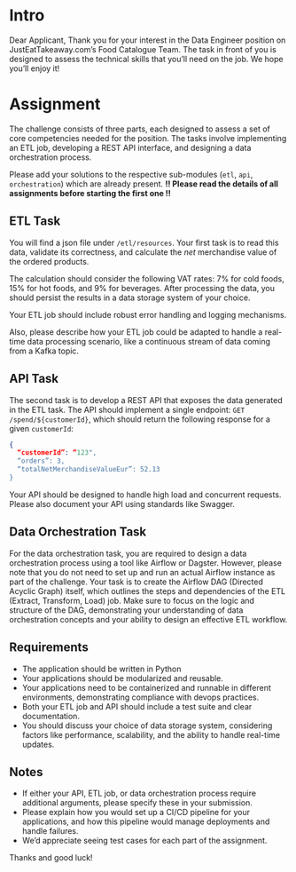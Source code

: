 # Intro
Dear Applicant,
Thank you for your interest in the Data Engineer position on JustEatTakeaway.com’s Food Catalogue Team.
The task in front of you is designed to assess the technical skills that you’ll need on the job. We hope you’ll enjoy it!

# Assignment
The challenge consists of three parts, each designed to assess a set of core competencies needed for the position. The tasks involve implementing an ETL job, developing a REST API interface, and designing a data orchestration process.

Please add your solutions to the respective sub-modules (`etl`, `api`, `orchestration`) which are already present.
**!! Please read the details of all assignments before starting the first one !!**

## ETL Task
You will find a json file under `/etl/resources`. Your first task is to read this data, validate its correctness, and calculate the _net_ merchandise value of the ordered products.

The calculation should consider the following VAT rates: 7% for cold foods, 15% for hot foods, and 9% for beverages. After processing the data, you should persist the results in a data storage system of your choice.

Your ETL job should include robust error handling and logging mechanisms.

Also, please describe how your ETL job could be adapted to handle a real-time data processing scenario, like a continuous stream of data coming from a Kafka topic.

## API Task
The second task is to develop a REST API that exposes the data generated in the ETL task. The API should implement a single endpoint: `GET /spend/${customerId}`, which should return the following response for a given `customerId`:

```json
{
  “customerId”: “123",
  “orders”: 3,
  “totalNetMerchandiseValueEur”: 52.13
}
```

Your API should be designed to handle high load and concurrent requests. Please also document your API using standards like Swagger.


## Data Orchestration Task
For the data orchestration task, you are required to design a data orchestration process using a tool like Airflow or Dagster.
However, please note that you do not need to set up and run an actual Airflow instance as part of the challenge.
Your task is to create the Airflow DAG (Directed Acyclic Graph) itself, which outlines the steps and dependencies of the ETL (Extract, Transform, Load) job.
Make sure to focus on the logic and structure of the DAG, demonstrating your understanding of data orchestration concepts and your ability to design an effective ETL workflow.


## Requirements
- The application should be written in Python
- Your applications should be modularized and reusable.
- Your applications need to be containerized and runnable in different environments, demonstrating compliance with devops practices.
- Both your ETL job and API should include a test suite and clear documentation.
- You should discuss your choice of data storage system, considering factors like performance, scalability, and the ability to handle real-time updates.

## Notes
- If either your API, ETL job, or data orchestration process require additional arguments, please specify these in your submission.
- Please explain how you would set up a CI/CD pipeline for your applications, and how this pipeline would manage deployments and handle failures.
- We’d appreciate seeing test cases for each part of the assignment.

Thanks and good luck!